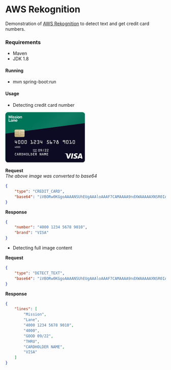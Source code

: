 # AWS Rekognition
Demonstration of [AWS Rekognition](https://aws.amazon.com/pt/rekognition/?blog-cards.sort-by=item.additionalFields.createdDate&blog-cards.sort-order=desc) to detect text and get credit card numbers.

### Requirements
* Maven
* JDK 1.8

#### Running
* mvn spring-boot:run

#### Usage
* Detecting credit card number
<img src="https://github.com/stefanycos/aws-rekognition-demo/blob/master/src/main/resources/card-visa.png" width=250 />

__Request__
<br>*The above image was converted to base64*
```json
{
    "type": "CREDIT_CARD",
    "base64": "iVBORw0KGgoAAAANSUhEUgAAAloAAAF7CAMAAAA9ndXWAAAAAXNSR0IArs4c6QAAAwBQ..."
}
```

__Response__
```json
{
    "number": "4000 1234 5678 9010",
    "brand": "VISA"
}
```

* Detecting full image content

__Request__

```json
{
    "type": "DETECT_TEXT",
    "base64": "iVBORw0KGgoAAAANSUhEUgAAAloAAAF7CAMAAAA9ndXWAAAAAXNSR0IArs4c6QAAAwBQ..."
}
```

__Response__
```json
{
    "lines": [
        "Mission",
        "Lane",
        "4000 1234 5678 9010",
        "4000",
        "GOOD 09/22",
        "THRU",
        "CARDHOLDER NAME",
        "VISA"
    ]
}
```

